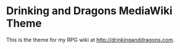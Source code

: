 # Drinking and Dragons MediaWiki Theme

This is the theme for my RPG wiki at http://drinkinganddragons.com.
